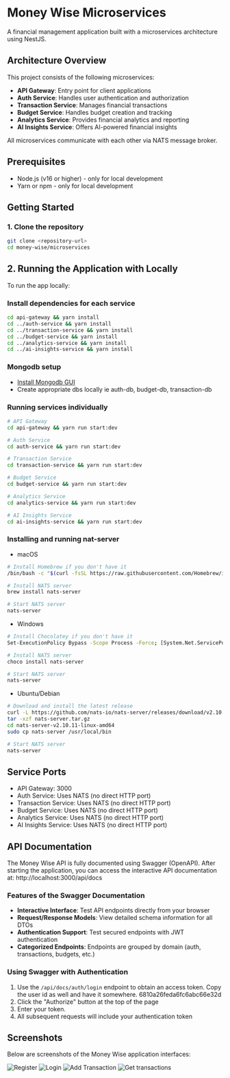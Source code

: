 # Money Wise Microservices

A financial management application built with a microservices architecture using NestJS.

## Architecture Overview

This project consists of the following microservices:

- **API Gateway**: Entry point for client applications
- **Auth Service**: Handles user authentication and authorization
- **Transaction Service**: Manages financial transactions
- **Budget Service**: Handles budget creation and tracking
- **Analytics Service**: Provides financial analytics and reporting
- **AI Insights Service**: Offers AI-powered financial insights

All microservices communicate with each other via NATS message broker.

## Prerequisites

<!-- - Docker and Docker Compose -->
- Node.js (v16 or higher) - only for local development
- Yarn or npm - only for local development

## Getting Started

### 1. Clone the repository

```bash
git clone <repository-url>
cd money-wise/microservices
```

<!-- ### 2. Running the Application with Docker

The entire application is designed to run with Docker Compose:

```bash
# Build and start all services
docker-compose up --build

# Run in detached mode
docker-compose up -d

# View logs
docker-compose logs -f

# Stop all services
docker-compose down
```

Docker Compose will:

- Build all service images
- Start the NATS message broker
- Start all microservices with the correct configuration
- Set up the necessary network for inter-service communication -->

## 2. Running the Application with Locally

To run the app locally:

### Install dependencies for each service

```bash
cd api-gateway && yarn install
cd ../auth-service && yarn install
cd ../transaction-service && yarn install
cd ../budget-service && yarn install
cd ../analytics-service && yarn install
cd ../ai-insights-service && yarn install
```

### Mongodb setup

- [Install Mongodb GUI](https://www.mongodb.com/try/download/compass)
- Create appropriate dbs locally ie auth-db, budget-db, transaction-db

### Running services individually

```bash
# API Gateway
cd api-gateway && yarn run start:dev

# Auth Service
cd auth-service && yarn run start:dev

# Transaction Service
cd transaction-service && yarn run start:dev

# Budget Service
cd budget-service && yarn run start:dev

# Analytics Service
cd analytics-service && yarn run start:dev

# AI Insights Service
cd ai-insights-service && yarn run start:dev
```

### Installing and running nat-server

- macOS

```bash
# Install Homebrew if you don't have it
/bin/bash -c "$(curl -fsSL https://raw.githubusercontent.com/Homebrew/install/HEAD/install.sh)"

# Install NATS server
brew install nats-server

# Start NATS server
nats-server
```

- Windows

```bash
# Install Chocolatey if you don't have it
Set-ExecutionPolicy Bypass -Scope Process -Force; [System.Net.ServicePointManager]::SecurityProtocol = [System.Net.ServicePointManager]::SecurityProtocol -bor 3072; iex ((New-Object System.Net.WebClient).DownloadString('https://community.chocolatey.org/install.ps1'))

# Install NATS server
choco install nats-server

# Start NATS server
nats-server
```

- Ubuntu/Debian

```bash
# Download and install the latest release
curl -L https://github.com/nats-io/nats-server/releases/download/v2.10.11/nats-server-v2.10.11-linux-amd64.tar.gz -o nats-server.tar.gz
tar -xzf nats-server.tar.gz
cd nats-server-v2.10.11-linux-amd64
sudo cp nats-server /usr/local/bin

# Start NATS server
nats-server
```

## Service Ports

- API Gateway: 3000
- Auth Service: Uses NATS (no direct HTTP port)
- Transaction Service: Uses NATS (no direct HTTP port)
- Budget Service: Uses NATS (no direct HTTP port)
- Analytics Service: Uses NATS (no direct HTTP port)
- AI Insights Service: Uses NATS (no direct HTTP port)

## API Documentation

The Money Wise API is fully documented using Swagger (OpenAPI). After starting the application, you can access the interactive API documentation at:
http://localhost:3000/api/docs

### Features of the Swagger Documentation
* **Interactive Interface**: Test API endpoints directly from your browser
* **Request/Response Models**: View detailed schema information for all DTOs
* **Authentication Support**: Test secured endpoints with JWT authentication
* **Categorized Endpoints**: Endpoints are grouped by domain (auth, transactions, budgets, etc.)

### Using Swagger with Authentication
1. Use the `/api/docs/auth/login` endpoint to obtain an access token. Copy the user id as well and have it somewhere. 6810a26feda6fc6abc66e32d
2. Click the "Authorize" button at the top of the page
3. Enter your token.
4. All subsequent requests will include your authentication token

## Screenshots

Below are screenshots of the Money Wise application interfaces:

![Register](/screenshots/register.png)
![Login](/screenshots/login.png)
![Add Transaction](/screenshots/add_transaction.png)
![Get transactions](/screenshots/get_transactions.png)

